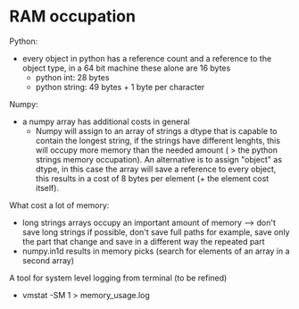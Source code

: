 # RAM occupation 

Python:
- every object in python has a reference count and a reference to the object type, in a 64 bit machine these alone are 16 bytes
  - python int: 28 bytes
  - python string: 49 bytes + 1 byte per character

Numpy:
- a numpy array has additional costs in general
  - Numpy will assign to an array of strings a dtype that is capable to contain the longest string, if the strings have different lenghts, this will occupy more memory than the needed amount ( > the python strings memory occupation). An alternative is to assign "object" as dtype, in this case the array will save a reference to every object, this results in a cost of 8 bytes per element (+ the element cost itself).



What cost a lot of memory:
- long strings arrays occupy an important amount of memory --> don't save long strings if possible, don't save full paths for example, save only the part that change and save in a different way the repeated part
- numpy.in1d results in memory picks (search for elements of an array in a second array)

A tool for system level logging from terminal (to be refined)
- vmstat -SM 1 > memory_usage.log
